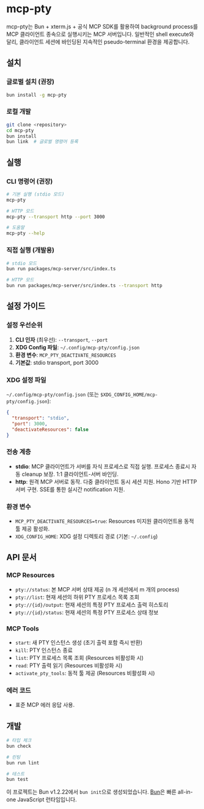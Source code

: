 # mcp-pty

mcp-pty는 Bun + xterm.js + 공식 MCP SDK를 활용하여 background process를 MCP 클라이언트 종속으로 실행시키는 MCP 서버입니다. 일반적인 shell execute와 달리, 클라이언트 세션에 바인딩된 지속적인 pseudo-terminal 환경을 제공합니다.

## 설치

### 글로벌 설치 (권장)

```bash
bun install -g mcp-pty
```

### 로컬 개발

```bash
git clone <repository>
cd mcp-pty
bun install
bun link  # 글로벌 명령어 등록
```

## 실행

### CLI 명령어 (권장)

```bash
# 기본 실행 (stdio 모드)
mcp-pty

# HTTP 모드
mcp-pty --transport http --port 3000

# 도움말
mcp-pty --help
```

### 직접 실행 (개발용)

```bash
# stdio 모드
bun run packages/mcp-server/src/index.ts

# HTTP 모드
bun run packages/mcp-server/src/index.ts --transport http
```

## 설정 가이드

### 설정 우선순위

1. **CLI 인자** (최우선): `--transport`, `--port`
2. **XDG Config 파일**: `~/.config/mcp-pty/config.json`
3. **환경 변수**: `MCP_PTY_DEACTIVATE_RESOURCES`
4. **기본값**: stdio transport, port 3000

### XDG 설정 파일

`~/.config/mcp-pty/config.json` (또는 `$XDG_CONFIG_HOME/mcp-pty/config.json`):

```json
{
  "transport": "stdio",
  "port": 3000,
  "deactivateResources": false
}
```

### 전송 계층

- **stdio**: MCP 클라이언트가 서버를 자식 프로세스로 직접 실행. 프로세스 종료시 자동 cleanup 보장. 1:1 클라이언트-서버 바인딩.
- **http**: 원격 MCP 서버로 동작. 다중 클라이언트 동시 세션 지원. Hono 기반 HTTP 서버 구현. SSE를 통한 실시간 notification 지원.

### 환경 변수

- `MCP_PTY_DEACTIVATE_RESOURCES=true`: Resources 미지원 클라이언트용 동적 툴 제공 활성화.
- `XDG_CONFIG_HOME`: XDG 설정 디렉토리 경로 (기본: `~/.config`)

## API 문서

### MCP Resources

- `pty://status`: 본 MCP 서버 상태 제공 (n 개 세션에서 m 개의 process)
- `pty://list`: 현재 세션의 하위 PTY 프로세스 목록 조회
- `pty://{id}/output`: 현재 세션의 특정 PTY 프로세스 출력 히스토리
- `pty://{id}/status`: 현재 세션의 특정 PTY 프로세스 상태 정보

### MCP Tools

- `start`: 새 PTY 인스턴스 생성 (초기 출력 포함 즉시 반환)
- `kill`: PTY 인스턴스 종료
- `list`: PTY 프로세스 목록 조회 (Resources 비활성화 시)
- `read`: PTY 출력 읽기 (Resources 비활성화 시)
- `activate_pty_tools`: 동적 툴 제공 (Resources 비활성화 시)

### 에러 코드

- 표준 MCP 에러 응답 사용.

## 개발

```bash
# 타입 체크
bun check

# 린팅
bun run lint

# 테스트
bun test
```

이 프로젝트는 Bun v1.2.22에서 `bun init`으로 생성되었습니다. [Bun](https://bun.com)은 빠른 all-in-one JavaScript 런타임입니다.
